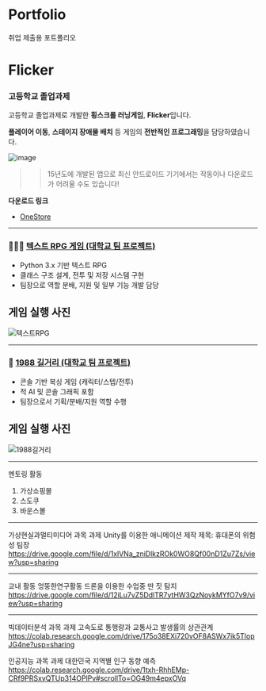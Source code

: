 # Portfolio
취업 제출용 포트폴리오


# Flicker
### 고등학교 졸업과제

고등학교 졸업과제로 개발한 **횡스크롤 러닝게임**, **Flicker**입니다.

**플레이어 이동**, **스테이지 장애물 배치** 등
게임의 **전반적인 프로그래밍**을 담당하였습니다.


![image](https://github.com/user-attachments/assets/ae39cc0f-189a-4622-8888-29069255e076)

>> 15년도에 개발된 앱으로 최신 안드로이드 기기에서는 작동이나 다운로드가 어려울 수도 있습니다!

**다운로드 링크**
- [OneStore](https://m.onestore.co.kr/ko-kr/apps/appsDetail.omp?prodId=0000693074)


---


### 🧑‍🤝‍🧑 [텍스트 RPG 게임 (대학교 팀 프로젝트)](https://github.com/Frivack/RPG-Game)
- Python 3.x 기반 텍스트 RPG
- 클래스 구조 설계, 전투 및 저장 시스템 구현
- 팀장으로 역할 분배, 지원 및 일부 기능 개발 담당

## 게임 실행 사진
![텍스트RPG](https://github.com/user-attachments/assets/a0749459-3ca7-4b1c-a9d0-de7da18d34eb)


---

### 🥊 [1988 길거리 (대학교 팀 프로젝트)](https://github.com/Frivack/1988-Street)
- 콘솔 기반 복싱 게임 (캐릭터/스텝/전투)
- 적 AI 및 콘솔 그래픽 포함
- 팀장으로서 기획/분배/지원 역할 수행

## 게임 실행 사진
![1988길거리](https://github.com/user-attachments/assets/e3ba5b51-cb54-41ce-82be-7e4af71bd107)

---


멘토링 활동
1. 가상쇼핑몰
2. 스도쿠
3. 바운스볼


---


가상현실과멀티미디어 과목 과제
Unity를 이용한 애니메이션 제작
제목: 휴대폰의 위험성
팀장
https://drive.google.com/file/d/1xlVNa_zniDlkzROk0WO8Qf00nD1Zu7Zs/view?usp=sharing


---


교내 활동
엉뚱한연구활동
드론을 이용한 수업중 딴 짓 탐지
https://drive.google.com/file/d/12iLu7vZ5DdlTR7ytHW3QzNoykMYfO7v9/view?usp=sharing


---


빅데이터분석 과목 과제
고속도로 통행량과 교통사고 발생률의 상관관계
https://colab.research.google.com/drive/175o38EXi720vOF8ASWx7ik5TlopJG4ne?usp=sharing

인공지능 과목 과제
대한민국 지역별 인구 동향 예측
https://colab.research.google.com/drive/1txh-RhhEMp-CRf9PRSxyQTUp314OPlPv#scrollTo=OG49m4epxOVq
